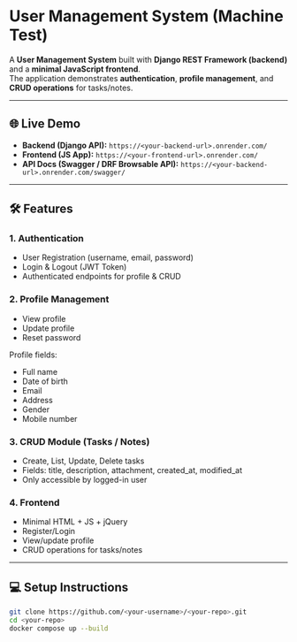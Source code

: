 # User Management System (Machine Test)

A **User Management System** built with **Django REST Framework (backend)** and a **minimal JavaScript frontend**.  
The application demonstrates **authentication**, **profile management**, and **CRUD operations** for tasks/notes.

---

## 🌐 Live Demo

- **Backend (Django API):** `https://<your-backend-url>.onrender.com/`  
- **Frontend (JS App):** `https://<your-frontend-url>.onrender.com/`  
- **API Docs (Swagger / DRF Browsable API):** `https://<your-backend-url>.onrender.com/swagger/`

---

## 🛠 Features

### 1. Authentication
- User Registration (username, email, password)
- Login & Logout (JWT Token)
- Authenticated endpoints for profile & CRUD

### 2. Profile Management
- View profile
- Update profile
- Reset password

Profile fields:
- Full name
- Date of birth
- Email
- Address
- Gender
- Mobile number

### 3. CRUD Module (Tasks / Notes)
- Create, List, Update, Delete tasks
- Fields: title, description, attachment, created_at, modified_at
- Only accessible by logged-in user

### 4. Frontend
- Minimal HTML + JS + jQuery
- Register/Login
- View/update profile
- CRUD operations for tasks/notes

---

## 💻 Setup Instructions


```bash
git clone https://github.com/<your-username>/<your-repo>.git
cd <your-repo>
docker compose up --build
```

